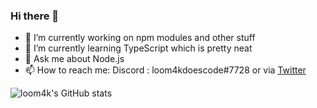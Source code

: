 ### Hi there 👋

- 🔭 I’m currently working on npm modules and other stuff
- 🌱 I’m currently learning TypeScript which is pretty neat
- 💬 Ask me about Node.js
- 📫 How to reach me: Discord : loom4kdoescode#7728 or via [Twitter](https://twitter.com/loom4kdoescode)

![loom4k's GitHub stats](https://github-readme-stats.vercel.app/api?username=loom4k&show_icons=true&theme=radical)
